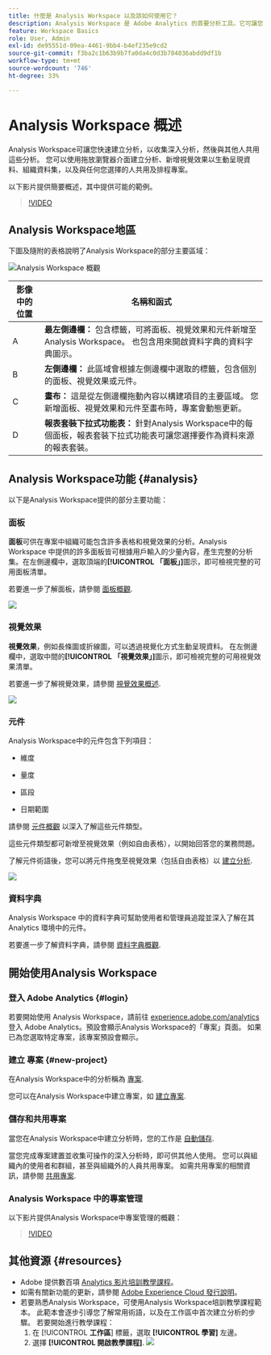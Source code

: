 ```yaml
---
title: 什麼是 Analysis Workspace 以及該如何使用它？
description: Analysis Workspace 是 Adobe Analytics 的首要分析工具。它可讓您使用面板、表格、視覺效果和其他元件好讓資料栩栩如生、組織資料集、共用及排程專案，還有其他功能。
feature: Workspace Basics
role: User, Admin
exl-id: de95551d-09ea-4461-9bb4-b4ef235e9cd2
source-git-commit: f3ba2c1b63b9b7fa0da4c0d3b784036abdd9df1b
workflow-type: tm+mt
source-wordcount: '746'
ht-degree: 33%

---
```


# Analysis Workspace 概述

Analysis Workspace可讓您快速建立分析，以收集深入分析，然後與其他人共用這些分析。 您可以使用拖放瀏覽器介面建立分析、新增視覺效果以生動呈現資料、組織資料集，以及與任何您選擇的人共用及排程專案。

以下影片提供簡要概述，其中提供可能的範例。

>[!VIDEO](https://video.tv.adobe.com/v/26266/?quality=12)

## Analysis Workspace地區

下圖及隨附的表格說明了Analysis Workspace的部分主要區域：

![Analysis Workspace 概觀](assets/analysis-workspace-overvew.png)

| 影像中的位置 | 名稱和函式 |
|---------|----------|
| A | **最左側邊欄：** 包含標籤，可將面板、視覺效果和元件新增至Analysis Workspace。 也包含用來開啟資料字典的資料字典圖示。 |
| B | **左側邊欄：** 此區域會根據左側邊欄中選取的標籤，包含個別的面板、視覺效果或元件。 |
| C | **畫布：** 這是從左側邊欄拖動內容以構建項目的主要區域。 您新增面板、視覺效果和元件至畫布時，專案會動態更新。 |
| D | **報表套裝下拉式功能表：** 針對Analysis Workspace中的每個面板，報表套裝下拉式功能表可讓您選擇要作為資料來源的報表套裝。 |

## Analysis Workspace功能 {#analysis}

以下是Analysis Workspace提供的部分主要功能：

### 面板

**面板**&#x200B;可供在專案中組織可能包含許多表格和視覺效果的分析。Analysis Workspace 中提供的許多面板皆可根據用戶輸入的少量內容，產生完整的分析集。在左側邊欄中，選取頂端的&#x200B;**[!UICONTROL 「面板」]**&#x200B;圖示，即可檢視完整的可用面板清單。

若要進一步了解面板，請參閱 [面板概觀](https://experienceleague.adobe.com/docs/analytics/analyze/analysis-workspace/panels/panels.html).

![](assets/build-panels.png)

### 視覺效果

**視覺效果**，例如長條圖或折線圖，可以透過視覺化方式生動呈現資料。 在左側邊欄中，選取中間的&#x200B;**[!UICONTROL 「視覺效果」]**&#x200B;圖示，即可檢視完整的可用視覺效果清單。

若要進一步了解視覺效果，請參閱 [視覺效果概述](https://experienceleague.adobe.com/docs/analytics/analyze/analysis-workspace/visualizations/freeform-analysis-visualizations.html).

![](assets/build-visualizations.png)

### 元件

Analysis Workspace中的元件包含下列項目：

* 維度

* 量度

* 區段

* 日期範圍

請參閱 [元件概觀](/help/analyze/analysis-workspace/components/analysis-workspace-components.md) 以深入了解這些元件類型。

這些元件類型都可新增至視覺效果（例如自由表格），以開始回答您的業務問題。

了解元件術語後，您可以將元件拖曳至視覺效果（包括自由表格）以 [建立分析](https://experienceleague.adobe.com/docs/analytics/analyze/analysis-workspace/build-workspace-project/t-freeform-project.html?lang=zh-Hant).

![](assets/build-components.png)

### 資料字典

Analysis Workspace 中的資料字典可幫助使用者和管理員追蹤並深入了解在其 Analytics 環境中的元件。

若要進一步了解資料字典，請參閱 [資料字典概觀](/help/analyze/analysis-workspace/components/data-dictionary/data-dictionary-overview.md).

## 開始使用Analysis Workspace

### 登入 Adobe Analytics {#login}

若要開始使用 Analysis Workspace，請前往 [experience.adobe.com/analytics](https://experience.adobe.com/analytics) 登入 Adobe Analytics。預設會顯示Analysis Workspace的「專案」頁面。 如果已為您選取特定專案，該專案預設會顯示。

### 建立 專案 {#new-project}

在Analysis Workspace中的分析稱為 [專案](/help/analyze/analysis-workspace/build-workspace-project/freeform-overview.md).

您可以在Analysis Workspace中建立專案，如 [建立專案](/help/analyze/analysis-workspace/build-workspace-project/create-projects.md).

### 儲存和共用專案

當您在Analysis Workspace中建立分析時，您的工作是 [自動儲存](/help/analyze/analysis-workspace/build-workspace-project/save-projects.md).

當您完成專案建置並收集可操作的深入分析時，即可供其他人使用。 您可以與組織內的使用者和群組，甚至與組織外的人員共用專案。 如需共用專案的相關資訊，請參閱 [共用專案](/help/analyze/analysis-workspace/curate-share/share-projects.md).

### Analysis Workspace 中的專案管理

以下影片提供Analysis Workspace中專案管理的概觀：

>[!VIDEO](https://video.tv.adobe.com/v/24035/?quality=12)

## 其他資源 {#resources}

* Adobe 提供數百項 [Analytics 影片培訓教學課程](https://experienceleague.adobe.com/docs/analytics-learn/tutorials/overview.html?lang=zh-Hant)。
* 如需有關新功能的更新，請參閱 [Adobe Experience Cloud 發行說明](https://experienceleague.adobe.com/docs/release-notes/experience-cloud/current.html#analytics)。
* 若要熟悉Analysis Workspace，可使用Analysis Workspace培訓教學課程範本。 此範本會逐步引導您了解常用術語，以及在工作區中首次建立分析的步驟。 若要開始進行教學課程：
   1. 在 [!UICONTROL **工作區**] 標籤，選取 **[!UICONTROL 學習]** 左邊。
   1. 選擇 **[!UICONTROL 開啟教學課程]**.
      ![](assets/training-tutorial.png)

